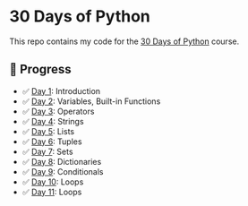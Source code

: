 # 30 Days of Python

This repo contains my code for the [30 Days of Python](https://github.com/Asabeneh/30-Days-Of-Python) course.

## 📅 Progress

- ✅ [Day 1](day_1/helloworld.py): Introduction
- ✅ [Day 2](day_2/variables.py): Variables, Built-in Functions 
- ✅ [Day 3](day_3/operators.py): Operators
- ✅ [Day 4](day_4/strings.py): Strings
- ✅ [Day 5](day_5/lists.py): Lists
- ✅ [Day 6](day_6/tuples.py): Tuples
- ✅ [Day 7](day_7/sets.py): Sets
- ✅ [Day 8](day_8/dictionaries.py): Dictionaries
- ✅ [Day 9](day_9/conditionals.py): Conditionals
- ✅ [Day 10](day_10/loops.py): Loops
- ✅ [Day 11](day_11/functions.py): Loops
